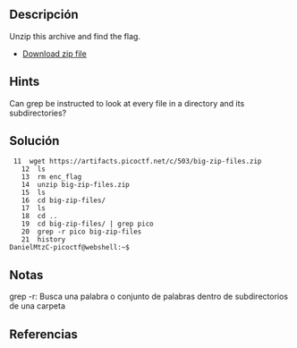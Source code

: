 ## Descripción 
Unzip this archive and find the flag.

- [Download zip file](https://artifacts.picoctf.net/c/503/big-zip-files.zip)
## Hints
Can grep be instructed to look at every file in a directory and its subdirectories?
## Solución
```
 11  wget https://artifacts.picoctf.net/c/503/big-zip-files.zip
   12  ls
   13  rm enc_flag 
   14  unzip big-zip-files.zip 
   15  ls
   16  cd big-zip-files/
   17  ls
   18  cd ..
   19  cd big-zip-files/ | grep pico
   20  grep -r pico big-zip-files
   21  history
DanielMtzC-picoctf@webshell:~$ 
```
## Notas
grep -r: Busca una palabra o conjunto de palabras dentro de subdirectorios de una carpeta
## Referencias
